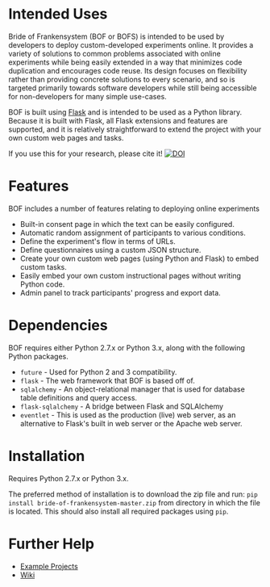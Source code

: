 Intended Uses
=============
Bride of Frankensystem (BOF or BOFS) is intended to be used by developers to deploy custom-developed experiments online. 
It provides a variety of solutions to common problems associated with online experiments while being easily extended in 
a way that minimizes code duplication and encourages code reuse. Its design focuses on flexibility rather than providing 
concrete solutions to every scenario, and so is targeted primarily towards software developers while still being 
accessible for non-developers for many simple use-cases.

BOF is built using [Flask](https://flask.palletsprojects.com/) and is intended to be used as a Python library. Because 
it is built with Flask, all Flask extensions and features are supported, and it is relatively straightforward to extend 
the project with your own custom web pages and tasks.

If you use this for your research, please cite it!
[![DOI](https://zenodo.org/badge/220541237.svg)](https://zenodo.org/badge/latestdoi/220541237)


Features
========
BOF includes a number of features relating to deploying online experiments
* Built-in consent page in which the text can be easily configured.
* Automatic random assignment of participants to various conditions.
* Define the experiment's flow in terms of URLs.
* Define questionnaires using a custom JSON structure.
* Create your own custom web pages (using Python and Flask) to embed custom tasks.
* Easily embed your own custom instructional pages without writing Python code.
* Admin panel to track participants' progress and export data.


Dependencies
============
BOF requires either Python 2.7.x or Python 3.x, along with the following Python packages.

* `future` - Used for Python 2 and 3 compatibility.
* `flask` - The web framework that BOF is based off of.
* `sqlalchemy` - An object-relational manager that is used for database table definitions and query access.
* `flask-sqlalchemy` - A bridge between Flask and SQLAlchemy
* `eventlet` - This is used as the production (live) web server, as an alternative to Flask's built in web server or the Apache web server.

Installation
============
Requires Python 2.7.x or Python 3.x. 

The preferred method of installation is to download the zip file and run: 
`pip install bride-of-frankensystem-master.zip` 
from directory in which the file is located.
This should also install all required packages using `pip`. 

Further Help
============

* [Example Projects](https://github.com/colbyj/bride-of-frankensystem-examples)
* [Wiki](https://github.com/colbyj/bride-of-frankensystem/wiki)
